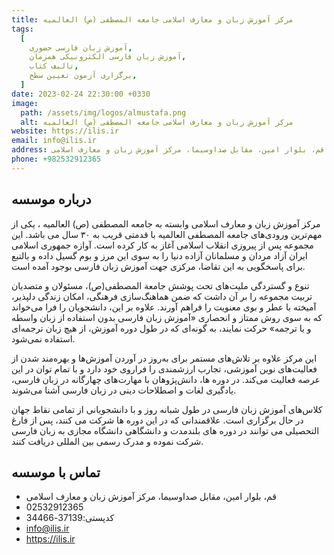 ```yaml
---
title: مرکز آموزش زبان و معارف اسلامی جامعه المصطفی (ص) العالمیه
tags:
  [
    آموزش زبان فارسی حضوری,
    آموزش زبان فارسی الکترونیکی همزمان,
    تالیف کتاب,
    برگزاری آزمون تعیین سطح,
  ]
date: 2023-02-24 22:30:00 +0330
image:
  path: /assets/img/logos/almustafa.png
  alt: مرکز آموزش زبان و معارف اسلامی جامعه المصطفی (ص) العالمیه
website: https://ilis.ir
email: info@ilis.ir
address: قم، بلوار امین، مقابل صداوسیما، مرکز آموزش زبان و معارف اسلامی
phone: +982532912365
---
```


## درباره موسسه

مرکز آموزش زبان و معارف اسلامی وابسته به جامعه المصطفی (ص) العالمیه ، یکی از مهم‌ترین ورودی‌های جامعه المصطفی العالمیه با قدمتی قریب به ۳۰ سال می باشد. این مجموعه پس از پیروزی انقلاب اسلامی آغاز به کار کرده است. آوازه جمهوری اسلامی ایران آزاد مردان و مسلمانان آزاده دنیا را به سوی این مرز و بوم گسیل داده و بالتبع برای پاسخگویی به این تقاضا، مرکزی جهت آموزش زبان فارسی بوجود آمده است.

تنوع و گستردگی ملیت‌های تحت پوشش جامعة المصطفی(ص)، مسئولان و متصدیان تربیت مجموعه را بر آن داشت كه ضمن هماهنگ‌سازی فرهنگی، امكان زندگی دلپذیر، آمیخته با عطر و بوی معنویت را فراهم آورند. علاوه بر این، دانشجویان را فرا می‌خواند که به سوی روش ممتاز و انحصاری «آموزش زبان فارسی بدون استفاده از زبان واسطه و یا ترجمه» حركت نمایند، به گونه‌ای كه در طول دوره آموزش، از هیچ زبان ترجمه‌ای استفاده نمی‌شود.

این مركز علاوه بر تلاش‌های مستمر برای به‌روز در آوردن آموزش‌ها و بهره‌مند شدن از فعالیت‌های نوین آموزشی، تجارب ارزشمندی را فراروی خود دارد و با تمام توان در این عرصه فعالیت می‌كند.
در دوره ها، دانش‌پژوهان با مهارت‌های چهارگانه در زبان فارسی، یادگیری لغات و اصطلاحات دینی در زبان فارسی آشنا می‌شوند.

کلاس‌های آموزش زبان فارسی در طول شبانه روز و با دانشجویانی از تمامی نقاط جهان در حال برگزاری است.
علاقمندانی که در این دوره ها شرکت می کنند، پس از فارغ التحصیلی می توانند در دوره های بلندمدت و دانشگاهی دانشگاه مجازی به زبان فارسی شرکت نموده و مدرک رسمی بین المللی دریافت کنند.

## تماس با موسسه

- قم، بلوار امین، مقابل صداوسیما، مرکز آموزش زبان و معارف اسلامی
- 02532912365
- کدپستی:37139-34466
- info@ilis.ir
- https://ilis.ir
